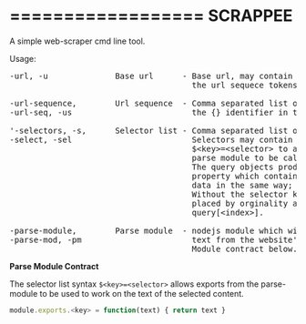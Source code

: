 ==================
SCRAPPEE
==================

A simple web-scraper cmd line tool.


Usage:
<pre>
-url, -u              Base url      - Base url, may contain {} to be replaced by
                                      the url sequece tokens.

-url-sequence,        Url sequence  - Comma separated list of tokens to replace
-url-seq, -us                         the {} identifier in the base url.

'-selectors, -s,      Selector list - Comma separated list of selectors.
-select, -sel                         Selectors may contain the following syntax
                                      $&lt;key&gt;=&lt;selector&gt; to allow methods of the 
                                      parse module to be called by the <key>.
                                      The query objects produced will have a data
                                      property which contains the parsed or unparsed 
                                      data in the same way; query.data.<key> = <data>
                                      Without the selector key syntax content in 
                                      placed by orginality and may be accessed via
                                      query[&lt;index&gt;].

-parse-module,        Parse module  - nodejs module which will be loaded to parse
-parse-mod, -pm                       text from the website's content.
                                      Module contract below.
</pre>

__Parse Module Contract__

The selector list syntax ```$<key>=<selector>``` allows exports from the parse-module
to be used to work on the text of the selected content. 

```javascript
module.exports.<key> = function(text) { return text }
```
